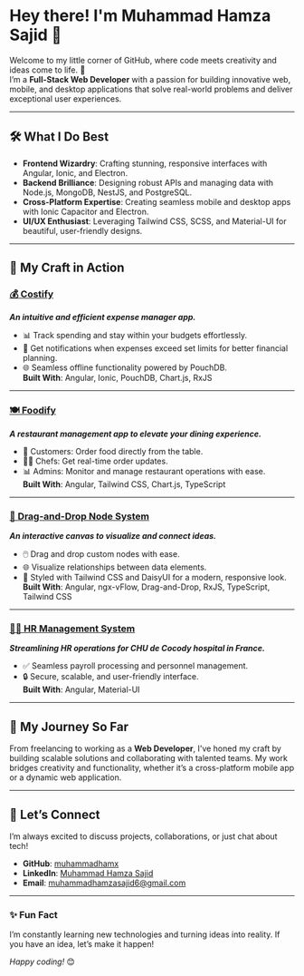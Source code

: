 # Hey there! I'm Muhammad Hamza Sajid 👋  

Welcome to my little corner of GitHub, where code meets creativity and ideas come to life. 🚀  
I’m a **Full-Stack Web Developer** with a passion for building innovative web, mobile, and desktop applications that solve real-world problems and deliver exceptional user experiences.

---

## 🛠️ **What I Do Best**
- **Frontend Wizardry**: Crafting stunning, responsive interfaces with Angular, Ionic, and Electron.
- **Backend Brilliance**: Designing robust APIs and managing data with Node.js, MongoDB, NestJS, and PostgreSQL.
- **Cross-Platform Expertise**: Creating seamless mobile and desktop apps with Ionic Capacitor and Electron.
- **UI/UX Enthusiast**: Leveraging Tailwind CSS, SCSS, and Material-UI for beautiful, user-friendly designs.

---

## 🌟 **My Craft in Action**

### [💰 Costify](https://costify-six.vercel.app/)  
_**An intuitive and efficient expense manager app.**_  
- 📊 Track spending and stay within your budgets effortlessly.  
- 🔔 Get notifications when expenses exceed set limits for better financial planning.  
- 🌐 Seamless offline functionality powered by PouchDB.  
**Built With**: Angular, Ionic, PouchDB, Chart.js, RxJS  

---

### [🍽️ Foodify](https://foodify-three.vercel.app/floors)  
_**A restaurant management app to elevate your dining experience.**_  
- 📱 Customers: Order food directly from the table.  
- 👨‍🍳 Chefs: Get real-time order updates.  
- 📊 Admins: Monitor and manage restaurant operations with ease.  
**Built With**: Angular, Tailwind CSS, Chart.js, TypeScript  

---

### [🔗 Drag-and-Drop Node System](https://ngx-vflow.vercel.app/)  
_**An interactive canvas to visualize and connect ideas.**_  
- 🖱️ Drag and drop custom nodes with ease.  
- 🌐 Visualize relationships between data elements.  
- 🎨 Styled with Tailwind CSS and DaisyUI for a modern, responsive look.  
**Built With**: Angular, ngx-vFlow, Drag-and-Drop, RxJS, TypeScript, Tailwind CSS  

---

### [🧑‍💻 HR Management System](https://hr-angular-front.vercel.app/overview)  
_**Streamlining HR operations for CHU de Cocody hospital in France.**_  
- ✅ Seamless payroll processing and personnel management.  
- 🔒 Secure, scalable, and user-friendly interface.  
**Built With**: Angular, Material-UI  

---

## 🌱 **My Journey So Far**
From freelancing to working as a **Web Developer**, I've honed my craft by building scalable solutions and collaborating with talented teams. My work bridges creativity and functionality, whether it’s a cross-platform mobile app or a dynamic web application.

---

## 💬 **Let’s Connect**
I’m always excited to discuss projects, collaborations, or just chat about tech!  
- **GitHub**: [muhammadhamx](https://github.com/muhammadhamx)  
- **LinkedIn**: [Muhammad Hamza Sajid](www.linkedin.com/in/muhammad-hamza-sajid-033b53232)  
- **Email**: [muhammadhamzasajid6@gmail.com](mailto:muhammadhamzasajid6@gmail.com)

---

### ✨ **Fun Fact**  
I’m constantly learning new technologies and turning ideas into reality. If you have an idea, let’s make it happen!  

_Happy coding!_ 😊  
